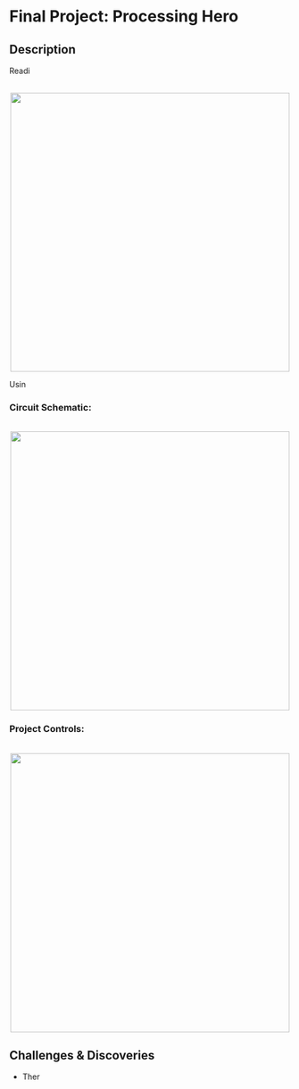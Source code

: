 # Final Project: Processing Hero

## Description
Readi
<p align="center">
  <br>
  <img width="500" src="https://github.com/mike-leo-k/intro-to-im/blob/master/">
</p>

Usin

### Circuit Schematic:

<p align="center">
  <br>
  <img width="500" src="https://github.com/mike-leo-k/intro-to-im/blob/master/FinalProject/pictures/circuit_schem.png">
</p>

### Project Controls:

<p align="center">
  <br>
  <img width="500" src="https://github.com/mike-leo-k/intro-to-im/blob/master/FinalProject/pictures/controls.jpg">
</p>

## Challenges & Discoveries
* Ther
